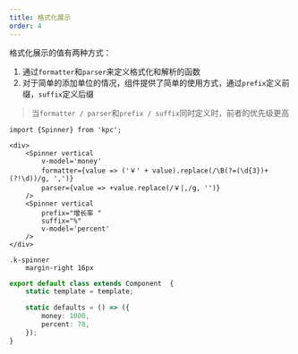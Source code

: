 ```yaml
---
title: 格式化展示 
order: 4
---
```


格式化展示的值有两种方式：

1. 通过`formatter`和`parser`来定义格式化和解析的函数
2. 对于简单的添加单位的情况，组件提供了简单的使用方式，通过`prefix`定义前缀，`suffix`定义后缀

> 当`formatter / parser`和`prefix / suffix`同时定义时，前者的优先级更高

```vdt
import {Spinner} from 'kpc';

<div>
    <Spinner vertical 
        v-model='money'
        formatter={value => ('￥' + value).replace(/\B(?=(\d{3})+(?!\d))/g, ',')}
        parser={value => +value.replace(/￥|,/g, '')}
    />
    <Spinner vertical 
        prefix="增长率 "
        suffix="%"
        v-model='percent'
    />
</div>
```

```styl
.k-spinner
    margin-right 16px
```

```ts
export default class extends Component  {
    static template = template;

    static defaults = () => ({
        money: 1000,
        percent: 78,
    });
}
```

